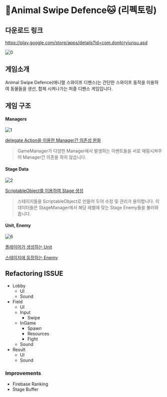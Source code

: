 # 🐶Animal Swipe Defence🐱 (리펙토링)

## 다운로드 링크
https://play.google.com/store/apps/details?id=com.dontcryjunsu.asd

![0](https://user-images.githubusercontent.com/31693348/81091380-1f0c5b00-8f3a-11ea-9ef4-57be6bfa1ccc.png)

## 게임소개

Animal Swipe Defence(애니멀 스와이프 디펜스)는 간단한 스와이프 동작을 이용하여 동물들을 생산, 합체 시켜나가는 퍼즐 디펜스 게임입니다.




## 게임 구조

#### Managers

![1](https://user-images.githubusercontent.com/31693348/81091324-08660400-8f3a-11ea-9f4c-0d1987a90b1e.png)

[delegate Action을 이용한 Manager간 의존성 완화](https://github.com/JuicyPark/ASD_Refactoring/tree/develop/Assets/Scripts/Manager)

> GameManager가 다양한 Manager에서 발생하는 이벤트들을 서로 매핑시켜주어 Manager간 의존을 하지 않습니다.



#### Stage Data

![2](https://user-images.githubusercontent.com/31693348/81091360-14ea5c80-8f3a-11ea-933b-19aa11757878.png)

[ScriptableObject를 이용하여 Stage 생성](https://github.com/JuicyPark/ASD_Refactoring/blob/develop/Assets/Scripts/Data/EnemyData.cs)

> 스테이지들을  ScriptableObject로 만들어 두어 수정 및 관리가 용이합니다. 이 데이터들은 StageManager에서 해당 레벨에 맞는 Stage Enemy들을 불러와줍니다.



#### Unit, Enemy

![6](https://user-images.githubusercontent.com/31693348/81091402-27649600-8f3a-11ea-9bd5-34b3e390a029.png)

[플레이어가 생성하는 Unit](https://github.com/JuicyPark/ASD_Refactoring/blob/develop/Assets/Scripts/Unit.cs)

[스테이지에 등장하는 Enemy](https://github.com/JuicyPark/ASD_Refactoring/blob/develop/Assets/Scripts/Enemy.cs)



## Refactoring ISSUE

- Lobby
  - UI
  - Sound
- Field
  - UI
  - Input
    - Swipe
  - InGame
    - Spawn
    - Resources
    - Fight
  - Sound
- Result
  - UI
  - Sound



### Improvements

- Firebase Ranking
- Stage Buffer
